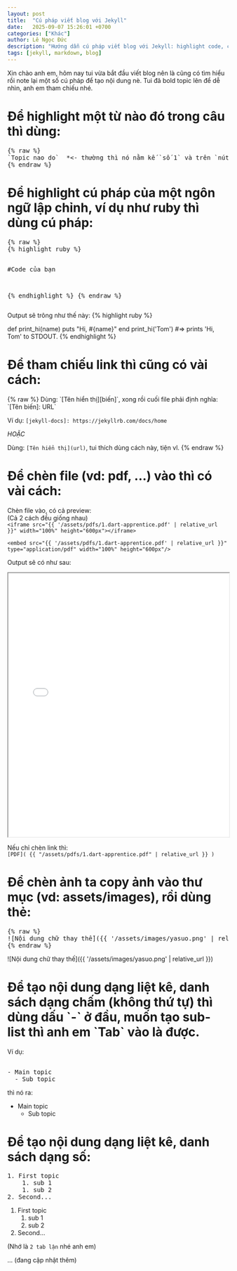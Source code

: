 ```yaml
---
layout: post
title:  "Cú pháp viết blog với Jekyll"
date:   2025-09-07 15:26:01 +0700
categories: ["Khác"]
author: Lê Ngọc Đức
description: "Hướng dẫn cú pháp viết blog với Jekyll: highlight code, chèn file, chèn ảnh, danh sách, ..."
tags: [jekyll, markdown, blog]
---
```


Xin chào anh em, hôm nay tui vừa bắt đầu viết blog nên là cũng có tìm hiểu rồi note lại một số cú pháp
để tạo nội dung nè. Tui đã bold topic lên để dễ nhìn, anh em tham chiếu nhé.

<h1><strong>Để highlight một từ nào đó trong câu</strong> thì dùng:</h1>
<pre>
{% raw %}
`Topic nao do`  *<- thường thì nó nằm kế `số 1` và trên `nút tab` của máy á*
{% endraw %}
</pre>

<h1><strong>Để highlight cú pháp của một ngôn ngữ lập chỉnh</strong>, ví dụ như ruby thì dùng cú pháp:</h1>
<pre>
{% raw %}
{% highlight ruby %}

#Code của bạn

{% endhighlight %}
{% endraw %}
</pre>

Output sẽ trông như thế này:
{% highlight ruby %}

def print_hi(name)
  puts "Hi, #{name}"
end
print_hi('Tom')
#=> prints 'Hi, Tom' to STDOUT.
{% endhighlight %}

<h1><strong>Để tham chiếu link</strong> thì cũng có vài cách:</h1>
{% raw %}
Dùng: `[Tên hiển thị][biến]`, xong rồi cuối file phải định nghĩa: `[Tên biến]: URL`

Ví dụ: `[jekyll-docs]: https://jekyllrb.com/docs/home`

*HOẶC*

Dùng: `[Tên hiển thị](url)`, tui thích dùng cách này, tiện vl.
{% endraw %}

<h1><strong>Để chèn file</strong> (vd: pdf, ...) vào thì có vài cách:</h1>

Chèn file vào, có cả preview:  
(Cả 2 cách đều giống nhau)  
`<iframe src="{{ '/assets/pdfs/1.dart-apprentice.pdf' | relative_url }}" width="100%" height="600px"></iframe>`

`<embed src="{{ '/assets/pdfs/1.dart-apprentice.pdf' | relative_url }}" type="application/pdf" width="100%" height="600px"/>`

Output sẽ có như sau:

<iframe src="{{ '/assets/pdfs/1.dart-apprentice.pdf' | relative_url }}" width="100%" height="600px"></iframe>

Nếu chỉ chèn link thì:  
`[PDF]( {{ "/assets/pdfs/1.dart-apprentice.pdf" | relative_url }} )`

<h1><strong>Để chèn ảnh</strong> ta copy ảnh vào thư mục (vd: assets/images), rồi dùng thẻ:</h1>
<pre>
{% raw %}
![Nội dung chữ thay thế]({{ '/assets/images/yasuo.png' | relative_url }})
{% endraw %}
</pre>
![Nội dung chữ thay thế]({{ '/assets/images/yasuo.png' | relative_url }})

<h1><strong>Để tạo nội dung dạng liệt kê, danh sách dạng chấm (không thứ tự)</strong> thì dùng dấu `-` ở đầu, muốn tạo sub-list thì anh em `Tab` vào là được.</h1>

Ví dụ:

<pre> 
- Main topic 
  - Sub topic
</pre>

thì nó ra:
- Main topic
    - Sub topic

<h1><strong>Để tạo nội dung dạng liệt kê, danh sách dạng số</strong>:</h1>
<pre>
1. First topic
    1. sub 1
    1. sub 2
2. Second...
</pre>

1. First topic
    1. sub 1
    2. sub 2
2. Second...

(Nhớ là `2 tab lận` nhé anh em)

... (đang cập nhật thêm)
